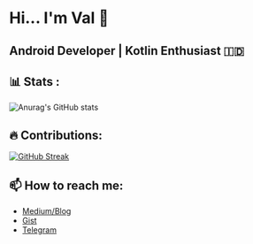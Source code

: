 # Hi... I'm Val 👋 
## Android Developer | Kotlin Enthusiast 🇮🇩

<!--
**im-o/im-o** is a ✨ _special_ ✨ repository because its `README.md` (this file) appears on your GitHub profile.

Here are some ideas to get you started:

- 🔭 I’m currently working on ...
- 🌱 I’m currently learning ...
- 👯 I’m looking to collaborate on ...
- 🤔 I’m looking for help with ...
- 💬 Ask me about ...
- 📫 How to reach me: ...
- 😄 Pronouns: ...
- ⚡ Fun fact: ...
🌱 I’m fresh graduate.   
🌱 I’m currently build mobile apps for Makassar (wait for the release, after I finish the study, coz this app is also my thesis as well).  
🔭 I'm looking for a job, if you looking for android developer, maybe you can ping me 💻
-->
## 📊 Stats :
![Anurag's GitHub stats](https://github-readme-stats.vercel.app/api?username=im-o&show_icons=true&theme=radical) 
## 🔥 Contributions:
[![GitHub Streak](https://github-readme-streak-stats.herokuapp.com?user=im-o&theme=neon-dark)](https://git.io/streak-stats)


## 📫 How to reach me:
* [Medium/Blog](https://medium.com/@rivaldy)
* [Gist](https://gist.github.com/im-o)
* [Telegram](http://t.me/rvl_o)
